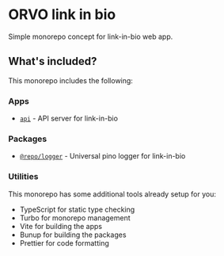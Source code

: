 # ORVO link in bio

Simple monorepo concept for link-in-bio web app.

## What's included?

This monorepo includes the following:

### Apps

- [`api`](apps/api) - API server for link-in-bio

### Packages

- [`@repo/logger`](packages/logger) - Universal pino logger for link-in-bio

### Utilities

This monorepo has some additional tools already setup for you:

- TypeScript for static type checking
- Turbo for monorepo management
- Vite for building the apps
- Bunup for building the packages
- Prettier for code formatting
